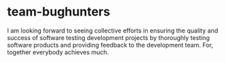 # team-bughunters
I am looking forward to seeing collective efforts in ensuring the quality and success of software testing development projects by thoroughly testing software products and providing feedback to the development team. For, together everybody achieves much.
